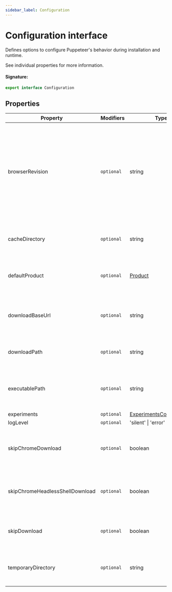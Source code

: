 ```yaml
---
sidebar_label: Configuration
---
```


# Configuration interface

Defines options to configure Puppeteer's behavior during installation and runtime.

See individual properties for more information.

#### Signature:

```typescript
export interface Configuration
```

## Properties

| Property                        | Modifiers             | Type                                                                | Description                                                                                                                                                                                                                                                                                                                                                                                                                                                                                   | Default                                                                                                                                                                 |
| ------------------------------- | --------------------- | ------------------------------------------------------------------- | --------------------------------------------------------------------------------------------------------------------------------------------------------------------------------------------------------------------------------------------------------------------------------------------------------------------------------------------------------------------------------------------------------------------------------------------------------------------------------------------- | ----------------------------------------------------------------------------------------------------------------------------------------------------------------------- |
| browserRevision                 | <code>optional</code> | string                                                              | <p>Specifies a certain version of the browser you'd like Puppeteer to use.</p><p>Can be overridden by <code>PUPPETEER_BROWSER_REVISION</code>.</p><p>See [puppeteer.launch](./puppeteer.puppeteernode.launch.md) on how executable path is inferred.</p><p>Use a specific browser version (e.g., 119.0.6045.105). If you use an alias such <code>stable</code> or <code>canary</code> it will only work during the installation of Puppeteer and it will fail when launching the browser.</p> | The pinned browser version supported by the current Puppeteer version.                                                                                                  |
| cacheDirectory                  | <code>optional</code> | string                                                              | <p>Defines the directory to be used by Puppeteer for caching.</p><p>Can be overridden by <code>PUPPETEER_CACHE_DIR</code>.</p>                                                                                                                                                                                                                                                                                                                                                                | <code>path.join(os.homedir(), '.cache', 'puppeteer')</code>                                                                                                             |
| defaultProduct                  | <code>optional</code> | [Product](./puppeteer.product.md)                                   | <p>Specifies which browser you'd like Puppeteer to use.</p><p>Can be overridden by <code>PUPPETEER_PRODUCT</code>.</p>                                                                                                                                                                                                                                                                                                                                                                        | <code>chrome</code>                                                                                                                                                     |
| downloadBaseUrl                 | <code>optional</code> | string                                                              | <p>Specifies the URL prefix that is used to download the browser.</p><p>Can be overridden by <code>PUPPETEER_DOWNLOAD_BASE_URL</code>.</p>                                                                                                                                                                                                                                                                                                                                                    | Either https://edgedl.me.gvt1.com/edgedl/chrome/chrome-for-testing or https://archive.mozilla.org/pub/firefox/nightly/latest-mozilla-central, depending on the product. |
| downloadPath                    | <code>optional</code> | string                                                              | <p>Specifies the path for the downloads folder.</p><p>Can be overridden by <code>PUPPETEER_DOWNLOAD_PATH</code>.</p>                                                                                                                                                                                                                                                                                                                                                                          | <code>&lt;cacheDirectory&gt;</code>                                                                                                                                     |
| executablePath                  | <code>optional</code> | string                                                              | <p>Specifies an executable path to be used in [puppeteer.launch](./puppeteer.puppeteernode.launch.md).</p><p>Can be overridden by <code>PUPPETEER_EXECUTABLE_PATH</code>.</p>                                                                                                                                                                                                                                                                                                                 | **Auto-computed.**                                                                                                                                                      |
| experiments                     | <code>optional</code> | [ExperimentsConfiguration](./puppeteer.experimentsconfiguration.md) | Defines experimental options for Puppeteer.                                                                                                                                                                                                                                                                                                                                                                                                                                                   |                                                                                                                                                                         |
| logLevel                        | <code>optional</code> | 'silent' \| 'error' \| 'warn'                                       | Tells Puppeteer to log at the given level.                                                                                                                                                                                                                                                                                                                                                                                                                                                    | <code>warn</code>                                                                                                                                                       |
| skipChromeDownload              | <code>optional</code> | boolean                                                             | <p>Tells Puppeteer to not Chrome download during installation.</p><p>Can be overridden by <code>PUPPETEER_SKIP_CHROME_DOWNLOAD</code>.</p>                                                                                                                                                                                                                                                                                                                                                    |                                                                                                                                                                         |
| skipChromeHeadlessShellDownload | <code>optional</code> | boolean                                                             | <p>Tells Puppeteer to not chrome-headless-shell download during installation.</p><p>Can be overridden by <code>PUPPETEER_SKIP_CHROME_HEADLESSS_HELL_DOWNLOAD</code>.</p>                                                                                                                                                                                                                                                                                                                      |                                                                                                                                                                         |
| skipDownload                    | <code>optional</code> | boolean                                                             | <p>Tells Puppeteer to not download during installation.</p><p>Can be overridden by <code>PUPPETEER_SKIP_DOWNLOAD</code>.</p>                                                                                                                                                                                                                                                                                                                                                                  |                                                                                                                                                                         |
| temporaryDirectory              | <code>optional</code> | string                                                              | <p>Defines the directory to be used by Puppeteer for creating temporary files.</p><p>Can be overridden by <code>PUPPETEER_TMP_DIR</code>.</p>                                                                                                                                                                                                                                                                                                                                                 | <code>os.tmpdir()</code>                                                                                                                                                |
